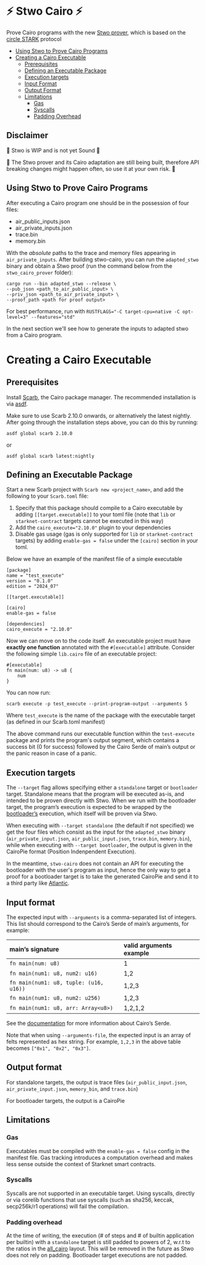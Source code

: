 # ⚡ Stwo Cairo ⚡

Prove Cairo programs with the new [Stwo prover](https://github.com/starkware-libs/stwo), which is based on the [circle STARK](https://eprint.iacr.org/2024/278) protocol

* [Using Stwo to Prove Cairo Programs](#using-stwo-to-prove-cairo-programs)
* [Creating a Cairo Executable](#creating-a-cairo-executable)
  * [Prerequisites](#prerequisites)
  * [Defining an Executable Package](#defining-an-executable-package)
  * [Execution targets](#execution-targets)
  * [Input Format](#input-format)
  * [Output Format](#output-format)
  * [Limitations](#limitations)
    * [Gas](#gas)
    * [Syscalls](#syscalls)
    * [Padding Overhead](#padding-overhead)

## Disclaimer

🚧 Stwo is WIP and is not yet Sound 🚧

🚧 The Stwo prover and its Cairo adaptation are still being built, therefore API breaking changes might happen
often, so use it at your own risk. 🚧

## Using Stwo to Prove Cairo Programs

After executing a Cairo program one should be in the possession of four files:
* air_public_inputs.json
* air_private_inputs.json
* trace.bin
* memory.bin

With the *absolute* paths to the trace and memory files appearing in `air_private_inputs`. After building stwo-cairo, you can run the `adapted_stwo` binary and obtain a Stwo proof (run the command below from the `stwo_cairo_prover` folder):

```
cargo run --bin adapted_stwo --release \
--pub_json <path_to_air_public_input> \
--priv_json <path_to_air_private_input> \
--proof_path <path for proof output>
```

For best performance, run with `RUSTFLAGS="-C target-cpu=native -C opt-level=3" --features="std"`

In the next section we'll see how to generate the inputs to adapted stwo from a Cairo program.

# Creating a Cairo Executable

## Prerequisites

Install [Scarb](https://docs.swmansion.com/scarb/docs.html#installation), the Cairo package manager. The recommended installation is via [asdf](https://asdf-vm.com/).

Make sure to use Scarb 2.10.0 onwards, or alternatively the latest nightly. After going through the installation steps above, you can do this by running:

`asdf global scarb 2.10.0`

or

`asdf global scarb latest:nightly`

## Defining an Executable Package

Start a new Scarb project with `Scarb new <project_name>`, and add the following to your `Scarb.toml` file:

1. Specify that this package should compile to a Cairo executable by adding `[[target.executable]]` to your toml file (note that `lib` or `starknet-contract` targets cannot be executed in this way)  
2. Add the `cairo_execute="2.10.0"`	 plugin to your dependencies  
3. Disable gas usage (gas is only supported for `lib` or `starknet-contract` targets) by adding `enable-gas = false` under the `[cairo]` section in your toml.

Below we have an example of the manifest file of a simple executable

```
[package]
name = "test_execute"
version = "0.1.0"
edition = "2024_07"

[[target.executable]]

[cairo]
enable-gas = false

[dependencies]
cairo_execute = "2.10.0"
```

Now we can move on to the code itself. An executable project must have **exactly one function** annotated with the `#[executable]` attribute. Consider the following simple `lib.cairo` file of an executable project:

```
#[executable]
fn main(num: u8) -> u8 {
    num
}
```

You can now run:

```
scarb execute -p test_execute --print-program-output --arguments 5
```

Where `test_execute` is the name of the package with the executable target (as defined in our Scarb.toml manifest)

The above command runs our executable function within the `test-execute` package and prints the program's output segment, which contains a success bit (0 for success) followed by the Cairo Serde of main’s output or the panic reason in case of a panic.

## Execution targets

The `--target` flag allows specifying either a `standalone` target or `bootloader` target. Standalone means that the program will be executed as-is, and intended to be proven directly with Stwo. When we run with the bootloader target, the program’s execution is expected to be wrapped by the [bootloader’s](https://github.com/Moonsong-Labs/cairo-bootloader?tab=readme-ov-file#cairo-bootloader) execution, which itself will be proven via Stwo.

When executing with `--target standalone` (the default if not specified) we get the four files which consist as the input for the `adapted_stwo` binary (`air_private_input.json`, `air_public_input.json`, `trace.bin`, `memory.bin`), while when executing with `--target bootloader`, the output is given in the CairoPie format (Position Indenpendent Execution).

In the meantime, `stwo-cairo` does not contain an API for executing the bootloader with the user's program as input, hence the only way to get a proof for a bootloader target is to take the generated CairoPie and send it to a third party like [Atlantic](https://docs.herodotus.cloud/atlantic/introduction).

## Input format

The expected input with `--arguments` is a comma-separated list of integers. This list should correspond to the Cairo’s Serde of main’s arguments, for example:

| main’s signature | valid arguments example |
| :---- | :---- |
| `fn main(num: u8)` | 1 |
| `fn main(num1: u8, num2: u16)` | 1,2 |
| `fn main(num1: u8, tuple: (u16, u16))` | 1,2,3 |
| `fn main(num1: u8, num2: u256)` | 1,2,3 |
| `fn main(num1: u8, arr: Array<u8>)` | 1,2,1,2 |

See the [documentation](https://docs.starknet.io/architecture-and-concepts/smart-contracts/serialization-of-cairo-types/) for more information about Cairo’s Serde.

Note that when using `--arguments-file`, the expected input is an array of felts represented as hex string. For example, `1,2,3` in the above table becomes `["0x1", "0x2", "0x3"]`.

## Output format

For standalone targets, the output is trace files (`air_public_input.json`, `air_private_input.json`, `memory_bin`, and `trace.bin`)

For bootloader targets, the output is a CairoPie

## Limitations

### Gas

Executables must be compiled with the `enable-gas = false` config in the manifest file. Gas tracking introduces a computation overhead and makes less sense outside the context of Starknet smart contracts.

### Syscalls

Syscalls are not supported in an executable target. Using syscalls, directly or via corelib functions that use syscalls (such as sha256, keccak, secp256k/r1 operations) will fail the compilation.

### Padding overhead

At the time of writing, the execution (\# of steps and \# of builtin application per builtin) with a `standalone` target is still padded to powers of 2, w.r.t to the ratios in the [all_cairo](https://github.com/lambdaclass/cairo-vm/blob/15bf79470cdd8eff29f41fc0a87143dce5499c7e/vm/src/types/instance_definitions/builtins_instance_def.rs#L157) layout. This will be removed in the future as Stwo does not rely on padding. Bootloader target executions are not padded.

